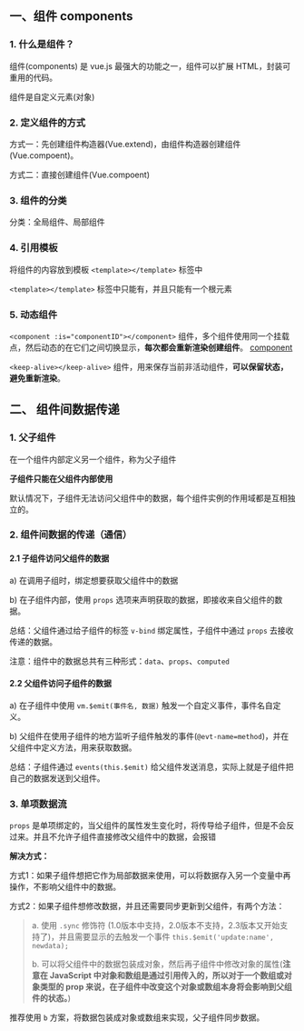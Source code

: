 ## 一、组件 components

### 1. 什么是组件？

组件(components) 是 vue.js 最强大的功能之一，组件可以扩展 HTML，封装可重用的代码。

组件是自定义元素(对象)

### 2. 定义组件的方式

方式一：先创建组件构造器(Vue.extend)，由组件构造器创建组件(Vue.compoent)。

方式二：直接创建组件(Vue.compoent)

### 3. 组件的分类

分类：全局组件、局部组件

### 4. 引用模板

将组件的内容放到模板 `<template></template>` 标签中

`<template></template>` 标签中只能有，并且只能有一个根元素

### 5. 动态组件

`<component :is="componentID"></component>` 组件，多个组件使用同一个挂载点，然后动态的在它们之间切换显示，__每次都会重新渲染创建组件__。 [component](https://cn.vuejs.org/v2/api/#component)

`<keep-alive></keep-alive>` 组件，用来保存当前非活动组件，__可以保留状态，避免重新渲染__。

## 二、 组件间数据传递

### 1. 父子组件

在一个组件内部定义另一个组件，称为父子组件

__子组件只能在父组件内部使用__

默认情况下，子组件无法访问父组件中的数据，每个组件实例的作用域都是互相独立的。

### 2. 组件间数据的传递（通信）

#### 2.1 子组件访问父组件的数据

a) 在调用子组时，绑定想要获取父组件中的数据

b) 在子组件内部，使用 `props` 选项来声明获取的数据，即接收来自父组件的数据。

总结：父组件通过给子组件的标签 `v-bind` 绑定属性，子组件中通过 `props` 去接收传递的数据。

注意：组件中的数据总共有三种形式：`data`、`props`、`computed`

#### 2.2 父组件访问子组件的数据

a) 在子组件中使用 `vm.$emit(事件名, 数据)` 触发一个自定义事件，事件名自定义。

b) 父组件在使用子组件的地方监听子组件触发的事件(`@evt-name=method`)，并在父组件中定义方法，用来获取数据。

总结：子组件通过 `events(this.$emit)` 给父组件发送消息，实际上就是子组件把自己的数据发送到父组件。

### 3. 单项数据流

`props` 是单项绑定的，当父组件的属性发生变化时，将传导给子组件，但是不会反过来。并且不允许子组件直接修改父组件中的数据，会报错

**解决方式：**

方式1：如果子组件想把它作为局部数据来使用，可以将数据存入另一个变量中再操作，不影响父组件中的数据。

方式2：如果子组件想修改数据，并且还需要同步更新到父组件，有两个方法：

> a. 使用 `.sync` 修饰符 (1.0版本中支持，2.0版本不支持，2.3版本又开始支持了)，并且需要显示的去触发一个事件 `this.$emit('update:name', newdata);`
>
> b. 可以将父组件中的数据包装成对象，然后再子组件中修改对象的属性(**注意在 JavaScript 中对象和数组是通过引用传入的，所以对于一个数组或对象类型的 prop 来说，在子组件中改变这个对象或数组本身将会影响到父组件的状态。**)

推荐使用 `b` 方案，将数据包装成对象或数组来实现，父子组件同步数据。